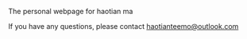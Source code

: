 
The personal webpage for haotian ma

If you have any questions, please contact haotianteemo@outlook.com
